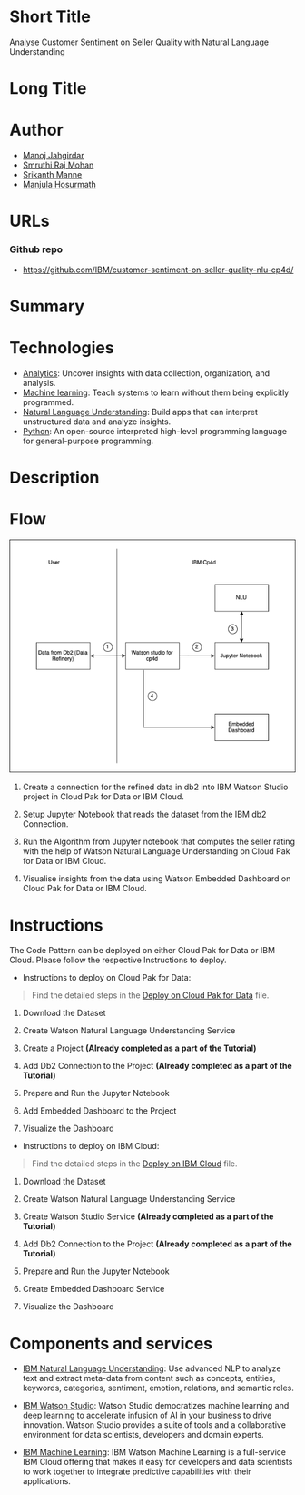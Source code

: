 # Short Title

Analyse Customer Sentiment on Seller Quality with Natural Language Understanding

# Long Title



# Author
* [Manoj Jahgirdar](https://www.linkedin.com/in/manoj-jahgirdar-6b5b33142/)
* [Smruthi Raj Mohan](https://www.linkedin.com/in/smruthi-raj-mohan-143088145/)
* [Srikanth Manne]()
* [Manjula Hosurmath](https://www.linkedin.com/in/manjula-g-hosurmath-0b47031)

# URLs

### Github repo

* https://github.com/IBM/customer-sentiment-on-seller-quality-nlu-cp4d/

# Summary


# Technologies

* [Analytics](https://developer.ibm.com/technologies/analytics/): Uncover insights with data collection, organization, and analysis.
* [Machine learning](https://developer.ibm.com/technologies/machine-learning/): Teach systems to learn without them being explicitly programmed.
* [Natural Language Understanding](https://developer.ibm.com/technologies/natural-language-processing/): Build apps that can interpret unstructured data and analyze insights.
* [Python](https://developer.ibm.com/technologies/python): An open-source interpreted high-level programming language for general-purpose programming.

# Description



# Flow

<!--add an image in this path-->
![architecture](doc/source/images/architecture.png)

<!--Optionally, add flow steps based on the architecture diagram-->

1. Create a connection for the refined data in db2 into IBM Watson Studio project in Cloud Pak for Data or IBM Cloud.

2. Setup Jupyter Notebook that reads the dataset from the IBM db2 Connection.

3. Run the Algorithm from Jupyter notebook that computes the seller rating with the help of Watson Natural Language Understanding on Cloud Pak for Data or IBM Cloud.

4. Visualise insights from the data using Watson Embedded Dashboard on Cloud Pak for Data or IBM Cloud.

# Instructions

The Code Pattern can be deployed on either Cloud Pak for Data or IBM Cloud. Please follow the respective Instructions to deploy.

- Instructions to deploy on Cloud Pak for Data: 
> Find the detailed steps in the [Deploy on Cloud Pak for Data](https://github.com/IBM/customer-sentiment-on-seller-quality-nlu-cp4d/blob/master/deploy-on-cloud-pak.md) file.

1. Download the Dataset

2. Create Watson Natural Language Understanding Service

3. Create a Project **(Already completed as a part of the Tutorial)**

4. Add Db2 Connection to the Project **(Already completed as a part of the Tutorial)**

5. Prepare and Run the Jupyter Notebook

6. Add Embedded Dashboard to the Project

7. Visualize the Dashboard

- Instructions to deploy on IBM Cloud:
> Find the detailed steps in the [Deploy on IBM Cloud](https://github.com/IBM/customer-sentiment-on-seller-quality-nlu-cp4d/blob/master/deploy-on-cloud.md) file.

1. Download the Dataset

2. Create Watson Natural Language Understanding Service

3. Create Watson Studio Service **(Already completed as a part of the Tutorial)**

4. Add Db2 Connection to the Project **(Already completed as a part of the Tutorial)**

5. Prepare and Run the Jupyter Notebook

6. Create Embedded Dashboard Service

7. Visualize the Dashboard

# Components and services

* [IBM Natural Language Understanding](https://cloud.ibm.com/catalog/services/natural-language-understanding): Use advanced NLP to analyze text and extract meta-data from content such as concepts, entities, keywords, categories, sentiment, emotion, relations, and semantic roles.

* [IBM Watson Studio](https://cloud.ibm.com/catalog/services/watson-studio): Watson Studio democratizes machine learning and deep learning to accelerate infusion of AI in your business to drive innovation. Watson Studio provides a suite of tools and a collaborative environment for data scientists, developers and domain experts.

* [IBM Machine Learning](https://cloud.ibm.com/catalog/services/machine-learning): IBM Watson Machine Learning is a full-service IBM Cloud offering that makes it easy for developers and data scientists to work together to integrate predictive capabilities with their applications.
